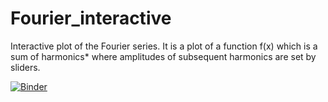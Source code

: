 # Fourier_interactive
Interactive plot of the Fourier series. It is a plot of a function f(x) which is a sum of harmonics* where amplitudes of subsequent harmonics are set by sliders.


[![Binder](https://mybinder.org/badge_logo.svg)](https://mybinder.org/v2/gh/Harshbendale/Fourier_interactive/master?urlpath=apps%2Ftest.ipynb)

